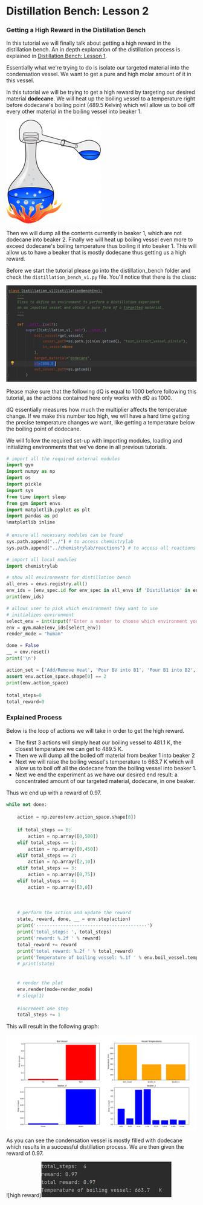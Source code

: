 # Distillation Bench: Lesson 2

### Getting a High Reward in the Distillation Bench

In this tutorial we will finally talk about getting a high reward in the distillation bench. An in depth explanation of the distillation process is explained in [Distillation Bench: Lesson 1](https://chemgymrl.com/ChemGymRL/lesson_1_distillation/).

Essentially what we're trying to do is isolate our targeted material into the condensation vessel. We want to get a pure and high molar amount of it in this vessel.

In this tutorial we will be trying to get a high reward by targeting our desired material **dodecane**. We will heat up the boiling vessel to a temperature right before dodecane's boiling point (489.5 Kelvin) which will allow us to boil off every other material in the boiling vessel into beaker 1. 

![boil vessel](../tutorial_figures/boiling_vessel_2.png)

Then we will dump all the contents currently in beaker 1, which are not dodecane into beaker 2. Finally we will heat up boiling vessel even more to exceed dodecane's boiling temperature thus boiling it into beaker 1. This will allow us to have a beaker that is mostly dodecane thus getting us a high reward.

Before we start the tutorial please go into the distillation_bench folder and check the `distillation_bench_v1.py` file. You'll notice that there is the class:

![dq value](../tutorial_figures/dQ_value.png)

Please make sure that the following dQ is equal to 1000 before following this tutorial, as the actions contained here only works with dQ as 1000. 

dQ essentially measures how much the multiplier affects the temperatue change. If we make this number too high, we will have a hard time getting the precise temperature changes we want, like getting a temperature below the boiling point of dodecane.

We will follow the required set-up with importing modules, loading and initializing environments that we've done in all previous tutorials.


```python
# import all the required external modules
import gym
import numpy as np
import os
import pickle
import sys
from time import sleep
from gym import envs
import matplotlib.pyplot as plt
import pandas as pd
%matplotlib inline

# ensure all necessary modules can be found
sys.path.append("../") # to access chemistrylab
sys.path.append("../chemistrylab/reactions") # to access all reactions
```


```python
# import all local modules
import chemistrylab
```


```python
# show all environments for distillation bench
all_envs = envs.registry.all()
env_ids = [env_spec.id for env_spec in all_envs if 'Distillation' in env_spec.id]
print(env_ids)
```


```python
# allows user to pick which environment they want to use
# initializes environment
select_env = int(input(f"Enter a number to choose which environment you want to run (0 - {len(env_ids) - 1}): \n"))
env = gym.make(env_ids[select_env])
render_mode = "human"
```


```python
done = False
__ = env.reset()
print('\n')
```


```python
action_set = ['Add/Remove Heat', 'Pour BV into B1', 'Pour B1 into B2', 'Pour B1 into BV', 'Pour B2 into BV', 'Done']
assert env.action_space.shape[0] == 2
print(env.action_space)

total_steps=0
total_reward=0
```

### Explained Process

Below is the loop of actions we will take in order to get the high reward. 

- The first 3 actions will simply heat our boiling vessel to 481.1 K, the closest temperature we can get to 489.5 K. 
- Then we will dump all the boiled off material from beaker 1 into beaker 2
- Next we will raise the boiling vessel's temperature to 663.7 K which will allow us to boil off all the dodecane from the boiling vessel into beaker 1.
- Next we end the experiment as we have our desired end result: a concentrated amount of our targeted material, dodecane, in one beaker.

Thus we end up with a reward of 0.97.


```python
while not done:

    action = np.zeros(env.action_space.shape[0])

    if total_steps == 0:
        action = np.array([0,500])
    elif total_steps == 1:
        action = np.array([0,450])
    elif total_steps == 2:
        action = np.array([2,10])
    elif total_steps == 3:
        action = np.array([0,75])
    elif total_steps == 4:
        action = np.array([3,0])



    # perform the action and update the reward
    state, reward, done, __ = env.step(action)
    print('-----------------------------------------')
    print('total_steps: ', total_steps)
    print('reward: %.2f ' % reward)
    total_reward += reward
    print('total reward: %.2f ' % total_reward)
    print('Temperature of boiling vessel: %.1f ' % env.boil_vessel.temperature, ' K \n')
    # print(state)


    # render the plot
    env.render(mode=render_mode)
    # sleep(1)

    #increment one step
    total_steps += 1
```

This will result in the following graph:

![isolated dodecane](../tutorial_figures/isolated_dodecane.png)

As you can see the condensation vessel is mostly filled with dodecane which results in a successful distillation process. We are then given the reward of 0.97.

![high reward)![image.png](../tutorial_figures/high_reward.png)
